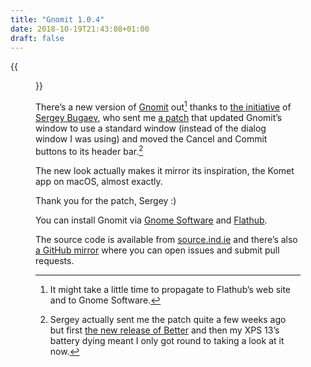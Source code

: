 ```yaml
---
title: "Gnomit 1.0.4"
date: 2018-10-19T21:43:08+01:00
draft: false
---
```


{{<figure src="gnomit.png" alt="Gnomit’s git message composition window showing the new look with a standard window that contains the Cancel and Commit buttons." caption="Gnomit’s new look">}}

There’s a new version of [Gnomit](https://flathub.org/apps/details/ind.ie.Gnomit) out[^1] thanks to [the initiative](https://mastodon.technology/@bugaevc/100737595071420219) of [Sergey Bugaev](https://mastodon.technology/@bugaevc), who sent me [a patch](https://gitlab.gnome.org/snippets/341) that updated Gnomit’s window to use a standard window (instead of the dialog window I was using) and moved the Cancel and Commit buttons to its header bar.[^2]

The new look actually makes it mirror its inspiration, the Komet app on macOS, almost exactly.

Thank you for the patch, Sergey :)

You can install Gnomit via [Gnome Software](https://wiki.gnome.org/Apps/Software) and [Flathub](https://flathub.org/apps/details/ind.ie.Gnomit).

The source code is available from [source.ind.ie](ttps://source.ind.ie/gnome/gnomit) and there’s also [a GitHub mirror](https://github.com/indie-mirror/gnomit) where you can open issues and submit pull requests.

[^1]: It might take a little time to propagate to Flathub’s web site and to Gnome Software.

[^2]: Sergey actually sent me the patch quite a few weeks ago but first [the new release of Better](http://localhost:1313/2018/09/25/better-blocker-thank-you-for-our-best-week-yet/) and then my XPS 13’s battery dying meant I only got round to taking a look at it now.
